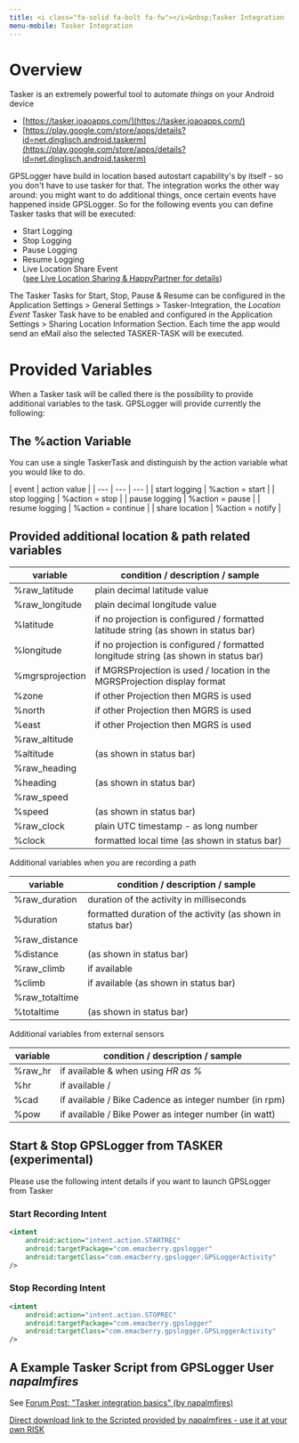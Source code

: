 ```yaml
---
title: <i class="fa-solid fa-bolt fa-fw"></i>&nbsp;Tasker Integration
menu-mobile: Tasker Integration
---
```


# Overview
Tasker is an extremely powerful tool to automate _things_ on your Android device
- [https://tasker.joaoapps.com/](https://tasker.joaoapps.com/)
- [https://play.google.com/store/apps/details?id=net.dinglisch.android.taskerm](https://play.google.com/store/apps/details?id=net.dinglisch.android.taskerm)

GPSLogger have build in location based autostart capability's by itself - so you don't have to use tasker for that. The
integration works the other way around: you might want to do additional things, once certain events have happened inside
GPSLogger. So for the following events you can define Tasker tasks that will be executed:

- Start Logging
- Stop Logging
- Pause Logging
- Resume Logging
- Live Location Share Event<br/>([see Live Location Sharing & HappyPartner for details](./3200-liveshare.html))

The Tasker Tasks for Start, Stop, Pause & Resume can be configured in the Application Settings > General Settings >
Tasker-Integration, the _Location Event_ Tasker Task have to be enabled and configured in the Application Settings >
Sharing Location Information Section. Each time the app would send an eMail also the selected TASKER-TASK will be
executed.

# Provided Variables
When a Tasker task will be called there is the possibility to provide additional variables to the task. GPSLogger will
provide currently the following:

## The %action Variable

You can use a single TaskerTask and distinguish by the action variable what you would like to do.

| event | action value |
| --- | --- | --- |
| start logging | %action = start |
| stop logging | %action = stop |
| pause logging | %action = pause | 
| resume logging | %action = continue |
| share location | %action = notify | 

## Provided additional location & path related variables

| variable | condition / description / sample |
| --- | --- |
| %raw_latitude | plain decimal latitude value |
| %raw_longitude | plain decimal longitude value |
| %latitude | if no projection is configured / formatted latitude string (as shown in status bar) | 
| %longitude | if no projection is configured / formatted longitude string (as shown in status bar) |
| %mgrsprojection | if MGRSProjection is used / location in the MGRSProjection display format |
| %zone | if other Projection then MGRS is used |
| %north | if other Projection then MGRS is used |
| %east | if other Projection then MGRS is used |
| %raw_altitude |  |
| %altitude |  (as shown in status bar) |
| %raw_heading |  |
| %heading |  (as shown in status bar) |
| %raw_speed |  |
| %speed |  (as shown in status bar) |
| %raw_clock | plain UTC timestamp - as long number  |
| %clock |  formatted local time (as shown in status bar) |

Additional variables when you are recording a path

| variable | condition / description / sample |
| --- | --- |
| %raw_duration | duration of the activity in milliseconds |
| %duration | formatted duration of the activity (as shown in status bar) |
| %raw_distance |  |
| %distance | (as shown in status bar) |
| %raw_climb | if available |
| %climb | if available (as shown in status bar) |
| %raw_totaltime |  |
| %totaltime |  (as shown in status bar) |

Additional variables from external sensors

| variable | condition / description / sample |
| --- | --- |
| %raw_hr | if available & when using _HR as %_ |
| %hr | if available / |
| %cad | if available / Bike Cadence as integer number (in rpm) |
| %pow | if available / Bike Power as integer number (in watt) |

<!--
keyValues.add(new String[]{"raw_altitude", recToUse.getAlt()+"" });
keyValues.add(new String[]{"altitude", loc.alt2p(recToUse.getAlt()) });
float heading2p = recToUse.getHeading();
keyValues.add(new String[]{"raw_heading", heading2p +"" });
keyValues.add(new String[]{"heading", mStatusLatLonFormatter.heading2p(heading2p) +" "+ mStatusLatLonFormatter.heading2NESWp(heading2p) });
keyValues.add(new String[]{"raw_speed", recToUse.getSpeed()+"" });
keyValues.add(new String[]{"speed", loc.speed2p(recToUse.getSpeed()) });

if (_thePath != null) {
    keyValues.add(new String[]{"raw_duration", recToUse.getDeltaTimeFromStart()+""});
    keyValues.add(new String[]{"duration", mStatusLatLonFormatter.duration2p(recToUse.getDeltaTimeFromStart())});
    keyValues.add(new String[]{"raw_distance", recToUse.getDeltaDistanceFromStart()+""});
    keyValues.add(new String[]{"distance", loc.distance2p(recToUse.getDeltaDistanceFromStart())});
    if (recToUse.getAltGainFromStart() > 0) {
        keyValues.add(new String[]{"raw_climb", recToUse.getAltGainFromStart()+""});
        keyValues.add(new String[]{"climb", loc.alt2p((float) recToUse.getAltGainFromStart())});
    }
    keyValues.add(new String[]{"raw_totaltime", (recToUse.tStamp - _thePath.getFirstEventTs())+""});
    keyValues.add(new String[]{"totaltime", mStatusLatLonFormatter.duration2p(recToUse.tStamp - _thePath.getFirstEventTs())});
}
}

if (_currentHR != null && _currentHR.hr != -1) {
String hrVal;
if (statusDef[14] && mStatusMaxHr > 0) {
    hrVal = ((int) (100 * _currentHR.hr / mStatusMaxHr))+"%";
    keyValues.add(new String[]{"raw_hr", _currentHR.hr+""});
} else {
    hrVal = String.valueOf(_currentHR.hr);
}
keyValues.add(new String[]{"hr", hrVal});
}
--> 

## Start & Stop GPSLogger from TASKER (experimental)
Please use the following intent details if you want to launch GPSLogger from Tasker

### Start Recording Intent 
```xml
<intent
    android:action="intent.action.STARTREC"
    android:targetPackage="com.emacberry.gpslogger"
    android:targetClass="com.emacberry.gpslogger.GPSLoggerActivity"
/>
```

### Stop Recording Intent
```xml
<intent
    android:action="intent.action.STOPREC"
    android:targetPackage="com.emacberry.gpslogger"
    android:targetClass="com.emacberry.gpslogger.GPSLoggerActivity"
/>
```



## A Example Tasker Script from GPSLogger User _napalmfires_
See [Forum Post: "Tasker integration basics" (by napalmfires)](https://forum.emacberry.com/viewtopic.php?f=207&t=7692)

[Direct download link to the Scripted provided by napalmfires - use it at your own RISK](https://taskernet.com/shares/?user=AS35m8lkibFqQo6nZByAHUnAtcdNn3YXeA3XkJ5sdJ72c%2B8zNuBxn0wVP5enA2DbkS3%2FkIuR&id=Project%3AGPS+Logger+II#)


<!--
```xml
<TaskerData sr="" dvi="1" tv="5.12.9-beta">
	<dmetric>1080.0,2206.0</dmetric>
	<Profile sr="prof225" ve="2">
    </Profile>
</TaskerData>
```
-->


